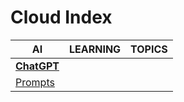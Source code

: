 # Cloud Index

|AI|LEARNING|TOPICS|
|---|---|---|
|[**ChatGPT**](chatgpt-index)|||
|[Prompts](ai/chatgpt/chatgpt-prompts)|||
